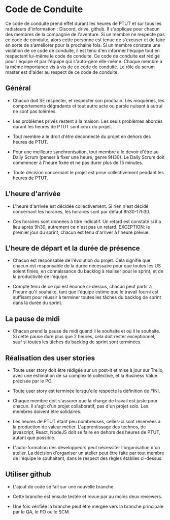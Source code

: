 # Code de Conduite

Ce code de conduite prend effet durant les heures de PTUT et sur tous les radiateurs d'information : Discord, drive, github. Il s'applique pour chacun des membres de la compagnie de l'aventure. Si un membre ne respecte pas ce code de conduite, alors cette personne est tenue de s'excuser et de faire en sorte de s'améliorer pour la prochaine fois. 
Si un membre constate une violation de ce code de conduite, il est tenu d'en informer l'équipe tout en respectant lui-même le code de conduite. 
Ce code de conduite est rédigé pour l'équipe et par l'équipe qui s'auto-gère 
elle-même. 
Chaque membre a la même importance vis à vis de ce code de conduite.
Le rôle du scrum master est d'aider au respect de ce code de conduite.

## Général

- Chacun doit SE respecter, et respecter son prochain. Les moqueries, les comportements dégradants et tout autre acte ou parole nuisant à autrui ne sont pas tolérées.  

- Les problèmes privés restent à la maison. Les seuls problèmes abordés durant les heures de PTUT sont ceux du projet. 

- Tout membre a le droit d'être déconnecté du projet en dehors des heures de PTUT. 

- Pour une meilleure synchronisation, tout membre a le devoir d'être au Daily Scrum (penser à fixer une heure, genre 9H30). Le Daily Scrum doit commencer à l'heure fixée et ne pas durer plus de 15 minutes.

- Toute décision concernant le projet est prise collectivement pendant les heures de PTUT.

## L'heure d'arrivée
- L'heure d'arrivée est décidée collectivement. Si rien n'est décidé concernant les horaires, les horaires sont par défaut 8h30-17h30.

- Ces horaires sont données à titre indicatif. Un retard est constaté si il a lieu après 9h30, autrement ce n'est pas un retard. EXCEPTION: le premier jour du sprint, chacun est tenu d'arriver à l'heure prévue.

## L'heure de départ et la durée de présence
- Chacun est responsable de l'évolution du projet. Cela signifie que chacun est responsable de la durée nécessaire pour que toutes les US soient finies, en connaissance du backlog à réaliser pour le sprint, et de la productivité de l'équipe. 

- Compte tenu de ce qui est énoncé ci-dessus, chacun peut partir à l'heure qu'il souhaite, tant que l'équipe estime que le travail fourni est suffisant pour réussir à terminer toutes les tâches du backlog de sprint dans la durée du sprint.

## La pause de midi

- Chacun prend la pause de midi quand il le souhaite et où il le souhaite. Si cette pause dure plus que 2 heures, cela doit rester exceptionnel, sauf si toutes les tâches du backlog de sprint sont terminées.

## Réalisation des user stories

- Toute user story doit être rédigée sur un post-it et mise à jour sur Trello, avec une estimation de sa complexité collective, et la Business Value précisée par le PO.

- Toute user story est terminée lorsqu'elle respecte la définition de FINI.

- Chaque membre doit s'assurer que la charge de travail est juste pour chacun. Il s'agit d'un projet collaboratif, pas d'un projet solo. Les membres doivent être solidaires.

- Les heures de PTUT étant peu nombreuses, celles-ci sont réservées à la production de valeur métier. L'apprentissage des technos, de javascript, React, NodeJS doit se faire en dehors des heures de PTUT, autant que possible. 

- L'auto-formation des développeurs peut nécessiter l'organisation d'un atelier. La décision d'organiser un atelier peut être faite par tout membre de l'équipe le souhaitant, dans le respect des règles établies ci-dessus.

## Utiliser github

- L'ajout de code se fait sur une nouvelle branche

- Cette branche est ensuite testée et revue par au moins deux reviewers.

- Une fois vérifiée la branche peut être mergée vers la branche principale par le QA, le PO ou le SCM.
